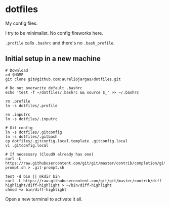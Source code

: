 # dotfiles

My config files.

I try to be minimalist. No config fireworks here.

`.profile` calls `.bashrc` and there's no `.bash_profile`.


## Initial setup in a new machine

```console
# Download
cd $HOME
git clone git@github.com:aureliojargas/dotfiles.git

# Do not overwrite default .bashrc
echo 'test -f ~/dotfiles/.bashrc && source $_' >> ~/.bashrc

rm .profile
ln -s dotfiles/.profile

rm .inputrc
ln -s dotfiles/.inputrc

# Git config
ln -s dotfiles/.gitconfig
ln -s dotfiles/.gitbash
cp dotfiles/.gitconfig.local.template .gitconfig.local
vi .gitconfig.local

# If necessary (Cloud9 already has one)
curl -L https://raw.githubusercontent.com/git/git/master/contrib/completion/git-prompt.sh > .git-prompt.sh

test -d bin || mkdir bin
curl -L https://raw.githubusercontent.com/git/git/master/contrib/diff-highlight/diff-highlight > ~/bin/diff-highlight
chmod +x bin/diff-highlight
```

Open a new terminal to activate it all.
